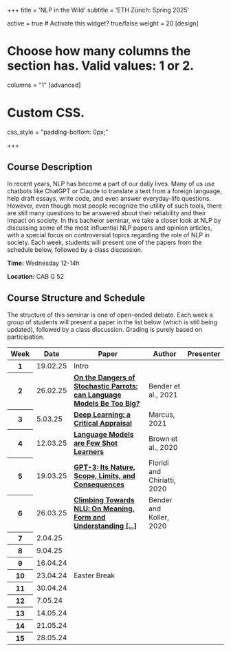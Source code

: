 +++
title = 'NLP in the Wild'
subtitle = 'ETH Zürich: Spring 2025'


active = true  # Activate this widget? true/false
weight = 20
[design]
  # Choose how many columns the section has. Valid values: 1 or 2.
  columns = "1"
[advanced]
 # Custom CSS. 
 css_style = "padding-bottom: 0px;"

+++
## Course Description
In recent years, NLP has become a part of our daily lives. Many of us use chatbots like ChatGPT or Claude to translate a text from a foreign language, help draft essays, write code, and even answer everyday-life questions. However, even though most people recognize the utility of such tools, there are still many questions to be answered about their reliability and their impact on society. In this bachelor seminar, we take a closer look at NLP by discussing some of the most influential NLP papers and opinion articles, with a special focus on controversial topics regarding the role of NLP in society. Each week, students will present one of the papers from the schedule below, followed by a class discussion.

**Time:** Wednesday 12-14h

**Location:** CAB G 52


## Course Structure and Schedule

The structure of this seminar is one of open-ended debate. Each week a group of students will present a paper in the list below (which is still being updated), followed by a class discussion. Grading is purely based on participation. 

<table class="table">
  <head>
    <base target="_blank">
  </head>
  <thead>
    <tr>
      <th scope="col" style='white-space:nowrap'>Week</th>
      <th scope="col" style='white-space:nowrap'>Date</th>
      <th scope="col" style='white-space:nowrap'>Paper</th>
      <th scope="col" style='white-space:nowrap'>Author</th>
      <th scope="col" style='white-space:nowrap'>Presenter</th>
    </tr>
  </thead>
  <tbody>
    <tr>
      <th scope="row">1</th>
      <td>19.02.25</td>
      <td> Intro </td>
      <td>
      </td>
      <td>
      </td>
    </tr>  
    <tr>
      <th scope="row">2</th>
      <td>26.02.25</td>
      <td> <a href=https://dl.acm.org/doi/10.1145/3442188.3445922 target="_blank"><b> On the Dangers of Stochastic Parrots: can Language Models Be Too Big? </b></a>
      </td>
      <td>
      Bender et al., 2021
      </td>
      <td>
      </td>
    </tr>  
     <tr>
      <th scope="row">3</th>
      <td>5.03.25</td>
      <td> <a href=https://dl.acm.org/doi/10.1145/3442188.3445922 target="_blank"><b> Deep Learning: a Critical Appraisal </b></a>
      </td>
      <td>
      Marcus, 2021
      </td>
      <td>
      </td>
    </tr>  
    <tr>
      <th scope="row">4</th>
      <td>12.03.25</td>
      <td> <a href=https://papers.nips.cc/paper/2020/hash/1457c0d6bfcb4967418bfb8ac142f64a-Abstract.html target="_blank"><b> Language Models are Few Shot Learners </b></a>  </td>
      <td>
      Brown et al., 2020
      </td>
      <td>
      </td>
    </tr>  
        <tr>
      <th scope="row">5</th>
      <td>19.03.25</td>
      <td> <a href=https://link.springer.com/article/10.1007/s11023-020-09548-1 ><b> GPT-3: Its Nature, Scope, Limits, and Consequences </b></a>  </td>
      <td>
      Floridi and Chiriatti, 2020
      </td>
      <td>
      </td>
    </tr>  
     <tr>
      <th scope="row">6</th>
      <td>26.03.25</td>
      <td> <a href=https://aclanthology.org/2020.acl-main.463><b> Climbing Towards NLU: On Meaning, Form and Understanding [...] </a></b> </td>
      <td>
      Bender and Koller, 2020 
      </td>
      <td>
      </td>
    </tr>    
    <tr>
      <th scope="row">7</th>
      <td>2.04.25</td>
      <td>  </td>
      <td>
      </td>
      <td>
      </td>
    </tr>  
    <tr>
      <th scope="row">8</th>
      <td>9.04.25</td>
      <td>  </td>
      <td>
      </td>
      <td>
      </td>
    </tr>
    <tr>
      <th scope="row">9</th>
      <td>16.04.24</td>
      <td>  </td>
      <td>
      </td>
      <td>
      </td>
    </tr>  
    <tr>
      <th scope="row">10</th>
      <td>23.04.24</td>
      <td> Easter Break </td>
      <td>
      </td>
      <td>
      </td>
    </tr> 
    <tr>
      <th scope="row">11</th>
      <td>30.04.24</td>
      <td> </td>
      <td>
      </td>
      <td>
      </td>
    </tr>
    <tr>
      <th scope="row">12</th>
      <td>7.05.24</td>
      <td> </td>
      <td>
      </td>
      <td>
      </td>
    </tr>
    <tr>
      <th scope="row">13</th>
      <td>14.05.24</td>
      <td> </td>
      <td>
      </td>
      <td>
      </td>
    </tr>
    <tr>
      <th scope="row">14</th>
      <td>21.05.24</td>
      <td> </td>
      <td>
      </td>
      <td>
      </td>
    </tr>
    <tr>
      <th scope="row">15</th>
      <td>28.05.24</td>
      <td> </td>
      <td>
      </td>
      <td>
      </td>
    </tr>
  </tbody>
</table>
